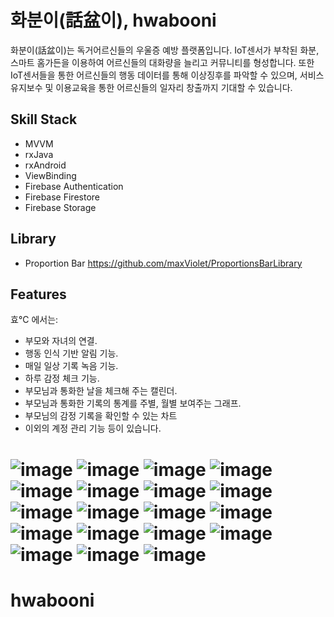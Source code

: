 
# 화분이(話盆이), hwabooni


화분이(話盆이)는 독거어르신들의 우울증 예방 플랫폼입니다. IoT센서가 부착된 화분, 스마트 홈가든을 이용하여 어르신들의 대화량을 늘리고 커뮤니티를 형성합니다. 또한 IoT센서들을 통한 어르신들의 행동 데이터를 통해 이상징후를 파악할 수 있으며, 서비스 유지보수 및 이용교육을 통한 어르신들의 일자리 창출까지 기대할 수 있습니다.

## Skill Stack
- MVVM
- rxJava
- rxAndroid
- ViewBinding
- Firebase Authentication
- Firebase Firestore
- Firebase Storage

## Library
- Proportion Bar https://github.com/maxViolet/ProportionsBarLibrary

## Features

효°C 에서는:
- 부모와 자녀의 연결.
- 행동 인식 기반 알림 기능.
- 매일 일상 기록 녹음 기능.
- 하루 감정 체크 기능.
- 부모님과 통화한 날을 체크해 주는 캘린더.
- 부모님과 통화한 기록의 통계를 주별, 월별 보여주는 그래프.
- 부모님의 감정 기록을 확인할 수 있는 차트
- 이외의 계정 관리 기능 등이 있습니다.

![image](https://user-images.githubusercontent.com/86652565/178497121-2d82b7d5-7d37-4337-b47d-ae3f5459eede.png)
![image](https://user-images.githubusercontent.com/86652565/178497893-394a8aa4-ebb3-4e92-9b79-0ef2fecb600b.png)
![image](https://user-images.githubusercontent.com/86652565/178497899-cfbc779d-5c6c-40ea-b0ae-dc30c1ba6891.png)
![image](https://user-images.githubusercontent.com/86652565/178497905-dcfec572-480c-4a30-af49-b675434bb28a.png)
![image](https://user-images.githubusercontent.com/86652565/178497917-b7b07080-7175-44a2-ac23-76f8e2cfaca7.png)
![image](https://user-images.githubusercontent.com/86652565/178497925-d6308122-ecd2-489e-93bc-852eab35dee8.png)
![image](https://user-images.githubusercontent.com/86652565/178497931-0df65772-b34c-47c9-bec1-5dfa52ddea86.png)
![image](https://user-images.githubusercontent.com/86652565/178497937-d03750ca-6a0a-4670-b986-93b475a6a649.png)
![image](https://user-images.githubusercontent.com/86652565/178497952-39282be3-91c4-44a6-a543-4862a9735683.png)
![image](https://user-images.githubusercontent.com/86652565/178498043-e6a186c3-a1fa-43a1-9113-d712a8df3070.png)
![image](https://user-images.githubusercontent.com/86652565/178498051-2b59d7f4-adcd-4506-8c1e-6ab0b94048ab.png)
![image](https://user-images.githubusercontent.com/86652565/178498059-477cf144-b268-49fc-a9e6-a16aa95674ad.png)
![image](https://user-images.githubusercontent.com/86652565/178498077-c067b313-6598-4ebe-9cb4-f716d39a23f6.png)
![image](https://user-images.githubusercontent.com/86652565/178500039-d7ecba9b-3a8d-4f5d-a0bf-0493a44f106e.png)
![image](https://user-images.githubusercontent.com/86652565/178500048-e09c96df-7504-4023-8c8d-d98dac53f918.png)
![image](https://user-images.githubusercontent.com/86652565/178500113-181686bc-740b-4ab5-91c4-5d5263b7fa42.png)
![image](https://user-images.githubusercontent.com/86652565/178500077-81b7cccc-8036-483e-a714-afa7af2ed506.png)
![image](https://user-images.githubusercontent.com/86652565/178500083-b9bc8f77-0ee6-4a39-a564-a606df72f651.png)
![image](https://user-images.githubusercontent.com/86652565/178500088-779d14ee-9112-4660-8fb4-c2d0c33b5e1a.png)
=======
# hwabooni

